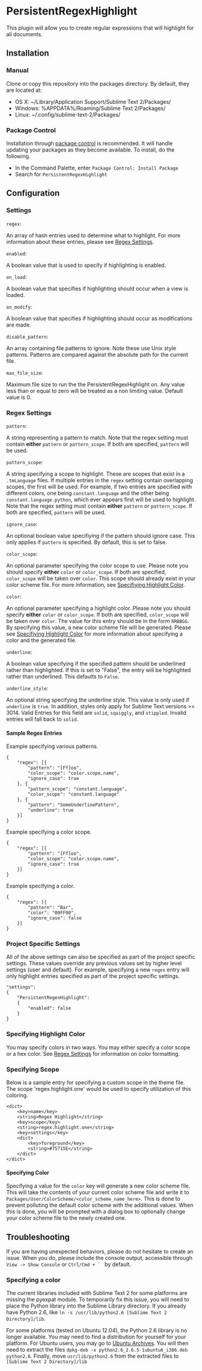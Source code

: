 # PersistentRegexHighlight

This plugin will allow you to create regular expressions that will highlight for all documents.

## Installation

### Manual
Clone or copy this repository into the packages directory. By default, they are located at:

* OS X: ~/Library/Application Support/Sublime Text 2/Packages/
* Windows: %APPDATA%/Roaming/Sublime Text 2/Packages/
* Linux: ~/.config/sublime-text-2/Packages/

### Package Control
Installation through [package control](http://wbond.net/sublime_packages/package_control) is recommended. It will handle updating your packages as they become available. To install, do the following.

* In the Command Palette, enter `Package Control: Install Package`
* Search for `PersistentRegexHighlight`

## Configuration

### Settings
`regex`:

An array of hash entries used to determine what to highlight. For more information about these entries, please see [Regex Settings](https://github.com/skuroda/PersistentRegexHighlight#regex-settings).

`enabled`:

A boolean value that is used to specify if highlighting is enabled.

`on_load`:

A boolean value that specifies if highlighting should occur when a view is loaded.

`on_modify`:

A boolean value that specifies if highlighting should occur as modifications are made.

`disable_pattern`:

An array containing file patterns to ignore. Note these use Unix style patterns. Patterns are compared against the absolute path for the current file.

`max_file_size`:

Maximum file size to run the the PersistentRegexHighlight on. Any value less than or equal to zero will be treated as a non limiting value. Default value is 0.


### Regex Settings
`pattern`:

A string representing a pattern to match. Note that the regex setting must contain **either** `pattern` or `pattern_scope`. If both are specified, `pattern` will be used.

`pattern_scope`:

A string specifying a scope to highlight. These are scopes that exist in a `.tmLanguage` files. If multiple entries in the `regex` setting contain overlapping scopes, the first will be used. For example, if two entries are specified with different colors, one being `constant.language` and the other being `constant.language.python`, which ever appears first will be used to highlight. Note that the regex setting must contain **either** `pattern` or `pattern_scope`. If both are specified, `pattern` will be used.

`ignore_case`:

An optional boolean value specifiying if the pattern should ignore case. This only applies if `pattern` is specified. By default, this is set to false.

`color_scope`:

An optional parameter specifying the color scope to use. Please note you should specify **either** `color` or `color_scope`. If both are specified, `color_scope` will be taken over `color`.  This scope should already exist in your color scheme file. For more information, see [Specifiying Highlight Color](https://github.com/skuroda/PersistentRegexHighlight#specifying-highlight-color).

`color`:

An optional parameter specifying a highlight color. Please note you should specify **either** `color` or `color_scope`. If both are specified, `color_scope` will be taken over `color`. The value for this entry should be in the form `RRBBGG`. By specifying this value, a new color scheme file will be generated. Please see [Specifiying Highlight Color](https://github.com/skuroda/PersistentRegexHighlight#specifying-highlight-color) for more information about specifying a color and the generated file.

`underline`:

A boolean value specifying if the specified pattern should be underlined rather than highlighted. If this is set to "False", the entry will be highlighted rather than underlined. This defaults to `False`.

`underline_style`:

An optional string specifying the underline style. This value is only used if `underline` is `true`. In addition, styles only apply for Sublime Text versions >= 3014. Valid Entries for this field are `solid`, `squiggly`, and `stippled`. Invalid entries will fall back to `solid`.

#### Sample Regex Entries
Example specifying various patterns.

    {
        "regex": [{
            "pattern": "[Ff]oo",
            "color_scope": "color.scope.name",
            "ignore_case": true
        }, {
            "pattern_scope": "constant.language",
            "color_scope": "constant.language"
        }, {
            "pattern": "SomeUnderlinePattern",
            "underline": true
        }]
    }

Example specifying a color scope.

    {
        "regex": [{
            "pattern": "[Ff]oo",
            "color_scope": "color.scope.name",
            "ignore_case": true
        }]
    }

Example specifying a color.

    {
        "regex": [{
            "pattern": "Bar",
            "color": "00FF00",
            "ignore_case": false
        }]
    }

### Project Specific Settings
All of the above settings can also be specified as part of the project specific settings. These values override any previous values set by higher level settings (user and default). For example, specifying a new `regex` entry will only highlight entries specified as part of the project specific settings.

    "settings":
    {
        "PersistentRegexHighlight":
        {
            "enabled": false
        }
    }

### Specifying Highlight Color
You may specify colors in two ways. You may either specify a color scope or a hex color. See [Regex Settings](https://github.com/skuroda/PersistentRegexHighlight#regex-settings) for information on color formatting.

### Specifying Scope
Below is a sample entry for specifying a custom scope in the theme file. The scope 'regex.highlight.one' would be used to specify utilization of this coloring.

    <dict>
        <key>name</key>
        <string>Regex Highlight</string>
        <key>scope</key>
        <string>regex.highlight.one</string>
        <key>settings</key>
        <dict>
            <key>foreground</key>
            <string>#75715E</string>
        </dict>
    </dict>

#### Specifying Color
Specifying a value for the `color` key will generate a new color scheme file. This will take the contents of your current color scheme file and write it to `Packages/User/ColorScheme/<color_scheme_name_here>`. This is done to prevent polluting the default color scheme with the additional values. When this is done, you will be prompted with a dialog box to optionally change your color scheme file to the newly created one.

## Troubleshooting
If you are having unexpected behaviors, please do not hesitate to create an issue. When you do, please include the console output, accessible through `View -> Show Console` or ``Ctrl/Cmd + ` `` by default.

### Specifying a color
The current libraries included with Sublime Text 2 for some platforms are missing the pyexpat module. To temporarily fix this issue, you will need to place the Python library into the Sublime Library directory. If you already have Python 2.6, like `ln -s /usr/lib/python2.6 [Sublime Text 2 Directory]/lib`.

For some platforms (tested on Ubuntu 12.04), the Python 2.6 library is no longer available. You may need to find a distribution for yourself for your platform. For Ubuntu users, you may go to [Ubuntu Archives](http://packages.ubuntu.com/lucid/python2.6). You will then need to extract the files `dpkg-deb -x python2.6_2.6.5-1ubuntu6_i386.deb python2.6`. Finally, move `usr/lib/python2.6` from the extracted files to `[Sublime Text 2 Directory]/lib`


